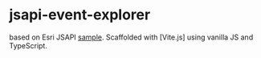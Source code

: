# jsapi-event-explorer

based on Esri JSAPI [sample](https://developers.arcgis.com/javascript/latest/sample-code/event-explorer/). Scaffolded with [Vite.js] using vanilla JS and TypeScript.
